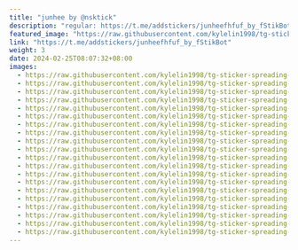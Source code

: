 ```yaml
---
title: "junhee by @nsktick"
description: "regular: https://t.me/addstickers/junheefhfuf_by_fStikBot"
featured_image: "https://raw.githubusercontent.com/kylelin1998/tg-sticker-spreading-worldwide-images/main/img/980d7c2b-af96-47fc-85be-57cdf04d6163.jpg"
link: "https://t.me/addstickers/junheefhfuf_by_fStikBot"
weight: 3
date: 2024-02-25T08:07:32+08:00
images:
  - https://raw.githubusercontent.com/kylelin1998/tg-sticker-spreading-worldwide-images/main/img/980d7c2b-af96-47fc-85be-57cdf04d6163.jpg
  - https://raw.githubusercontent.com/kylelin1998/tg-sticker-spreading-worldwide-images/main/img/c1319021-e5b0-49bd-a7db-e8889f0eff6a.jpg
  - https://raw.githubusercontent.com/kylelin1998/tg-sticker-spreading-worldwide-images/main/img/f7e51c7f-aa26-4840-979a-951e656a8684.jpg
  - https://raw.githubusercontent.com/kylelin1998/tg-sticker-spreading-worldwide-images/main/img/b6167cd6-117b-4d81-944a-7d3828c007d8.jpg
  - https://raw.githubusercontent.com/kylelin1998/tg-sticker-spreading-worldwide-images/main/img/a1a93dcc-d0dc-47f4-8726-44c450d6a573.jpg
  - https://raw.githubusercontent.com/kylelin1998/tg-sticker-spreading-worldwide-images/main/img/650b3128-5b93-4c95-86da-d8c2b2645eec.jpg
  - https://raw.githubusercontent.com/kylelin1998/tg-sticker-spreading-worldwide-images/main/img/7202f367-b986-407b-8c2c-9c9de017bf39.jpg
  - https://raw.githubusercontent.com/kylelin1998/tg-sticker-spreading-worldwide-images/main/img/cdb6b0fa-41c1-40bf-830d-eef22b38d132.jpg
  - https://raw.githubusercontent.com/kylelin1998/tg-sticker-spreading-worldwide-images/main/img/d095bdfb-75d5-4421-bade-c321bfee0954.jpg
  - https://raw.githubusercontent.com/kylelin1998/tg-sticker-spreading-worldwide-images/main/img/811cc646-5a49-4e33-baa3-d5816452779c.jpg
  - https://raw.githubusercontent.com/kylelin1998/tg-sticker-spreading-worldwide-images/main/img/c609f08d-7573-49d2-bbe1-ec333d85ecd3.jpg
  - https://raw.githubusercontent.com/kylelin1998/tg-sticker-spreading-worldwide-images/main/img/3171f49c-b72b-4ab3-b290-ae18dace5e0f.jpg
  - https://raw.githubusercontent.com/kylelin1998/tg-sticker-spreading-worldwide-images/main/img/0b0119e4-4025-4299-aec2-2477591dca27.jpg
  - https://raw.githubusercontent.com/kylelin1998/tg-sticker-spreading-worldwide-images/main/img/dc90520d-ac1c-4c65-86be-3bcf3b169f46.jpg
  - https://raw.githubusercontent.com/kylelin1998/tg-sticker-spreading-worldwide-images/main/img/e3a38e26-de18-44da-b09b-1cbd7f7c169f.jpg
  - https://raw.githubusercontent.com/kylelin1998/tg-sticker-spreading-worldwide-images/main/img/3962a924-c753-4aec-9018-095086eabbb5.jpg
  - https://raw.githubusercontent.com/kylelin1998/tg-sticker-spreading-worldwide-images/main/img/5a650c96-3cd1-4a85-947f-7bb1d0b91eee.jpg
  - https://raw.githubusercontent.com/kylelin1998/tg-sticker-spreading-worldwide-images/main/img/2a293582-3e60-456e-942b-58ee40c31ae1.jpg
  - https://raw.githubusercontent.com/kylelin1998/tg-sticker-spreading-worldwide-images/main/img/460bb1ba-3cac-4f55-9a8a-37d867a92cca.jpg
  - https://raw.githubusercontent.com/kylelin1998/tg-sticker-spreading-worldwide-images/main/img/9e6ee267-96c4-4986-965a-1398a91d0216.jpg
---
```

